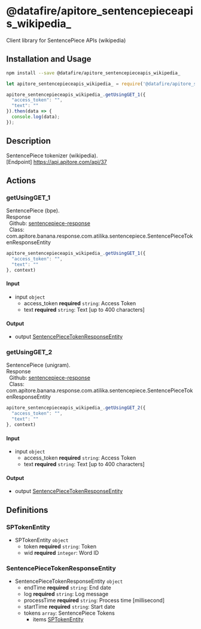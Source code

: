 # @datafire/apitore_sentencepieceapis_wikipedia_

Client library for SentencePiece APIs (wikipedia)

## Installation and Usage
```bash
npm install --save @datafire/apitore_sentencepieceapis_wikipedia_
```
```js
let apitore_sentencepieceapis_wikipedia_ = require('@datafire/apitore_sentencepieceapis_wikipedia_').create();

apitore_sentencepieceapis_wikipedia_.getUsingGET_1({
  "access_token": "",
  "text": ""
}).then(data => {
  console.log(data);
});
```

## Description

SentencePiece tokenizer (wikipedia).<BR />[Endpoint] https://api.apitore.com/api/37

## Actions

### getUsingGET_1
SentencePiece (bpe).<BR />Response<BR />&nbsp; Github: <a href="https://github.com/keigohtr/apitore-response-parent/tree/master/sentencepiece-response">sentencepiece-response</a><BR />&nbsp; Class: com.apitore.banana.response.com.atilika.sentencepiece.SentencePieceTokenResponseEntity<BR />


```js
apitore_sentencepieceapis_wikipedia_.getUsingGET_1({
  "access_token": "",
  "text": ""
}, context)
```

#### Input
* input `object`
  * access_token **required** `string`: Access Token
  * text **required** `string`: Text [up to 400 characters]

#### Output
* output [SentencePieceTokenResponseEntity](#sentencepiecetokenresponseentity)

### getUsingGET_2
SentencePiece (unigram).<BR />Response<BR />&nbsp; Github: <a href="https://github.com/keigohtr/apitore-response-parent/tree/master/sentencepiece-response">sentencepiece-response</a><BR />&nbsp; Class: com.apitore.banana.response.com.atilika.sentencepiece.SentencePieceTokenResponseEntity<BR />


```js
apitore_sentencepieceapis_wikipedia_.getUsingGET_2({
  "access_token": "",
  "text": ""
}, context)
```

#### Input
* input `object`
  * access_token **required** `string`: Access Token
  * text **required** `string`: Text [up to 400 characters]

#### Output
* output [SentencePieceTokenResponseEntity](#sentencepiecetokenresponseentity)



## Definitions

### SPTokenEntity
* SPTokenEntity `object`
  * token **required** `string`: Token
  * wid **required** `integer`: Word ID

### SentencePieceTokenResponseEntity
* SentencePieceTokenResponseEntity `object`
  * endTime **required** `string`: End date
  * log **required** `string`: Log message
  * processTime **required** `string`: Process time [millisecond]
  * startTime **required** `string`: Start date
  * tokens `array`: SentencePiece Tokens
    * items [SPTokenEntity](#sptokenentity)


